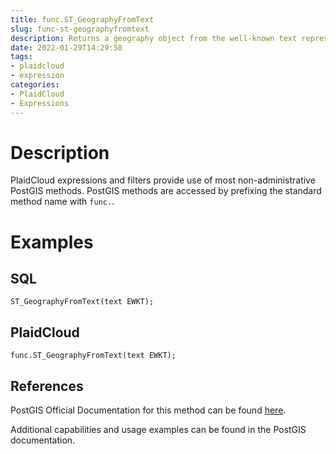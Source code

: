 ```yaml
---
title: func.ST_GeographyFromText
slug: func-st-geographyfromtext
description: Returns a geography object from the well-known text representation. SRID 4326 is assumed if unspecified
date: 2022-01-29T14:29:58
tags:
- plaidcloud
- expression
categories:
- PlaidCloud
- Expressions
---
```



# Description


PlaidCloud expressions and filters provide use of most non-administrative PostGIS methods. PostGIS methods are accessed by prefixing the standard method name with `func.`.



# Examples


## SQL



```
ST_GeographyFromText(text EWKT);
```


## PlaidCloud



```
func.ST_GeographyFromText(text EWKT);
```


## References


PostGIS Official Documentation for this method can be found [here](https://postgis.net/docs/manual-3.1/ST_GeographyFromText.html).



Additional capabilities and usage examples can be found in the PostGIS documentation.


